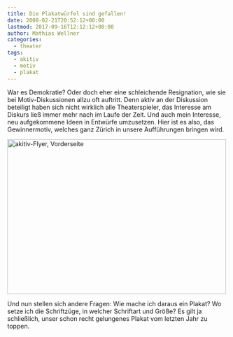 ```yaml
---
title: Die Plakatwürfel sind gefallen!
date: 2008-02-21T20:52:12+00:00
lastmod: 2017-09-16T12:12:12+00:00
author: Mathias Wellner
categories:
  - theater
tags:
  - akitiv
  - motiv
  - plakat
---
```

War es Demokratie? Oder doch eher eine schleichende Resignation, wie sie bei Motiv-Diskussionen allzu oft auftritt. Denn aktiv an der Diskussion beteiligt haben sich nicht wirklich alle Theaterspieler, das Interesse am Diskurs ließ immer mehr nach im Laufe der Zeit. Und auch mein Interesse, neu aufgekommene Ideen in Entwürfe umzusetzen. Hier ist es also, das Gewinnermotiv, welches ganz Zürich in unsere Aufführungen bringen wird.

<a href="http://www.flickr.com/photos/mwellner/2391659449/" title="akitiv-Flyer, Vorderseite by wellnair, on Flickr"><img src="http://farm3.static.flickr.com/2051/2391659449_5603ec8030.jpg" width="500" height="354" alt="akitiv-Flyer, Vorderseite" /></a>

Und nun stellen sich andere Fragen: Wie mache ich daraus ein Plakat? Wo setze ich die Schriftzüge, in welcher Schriftart und Größe? Es gilt ja schließlich, unser schon recht gelungenes Plakat vom letzten Jahr zu toppen.
